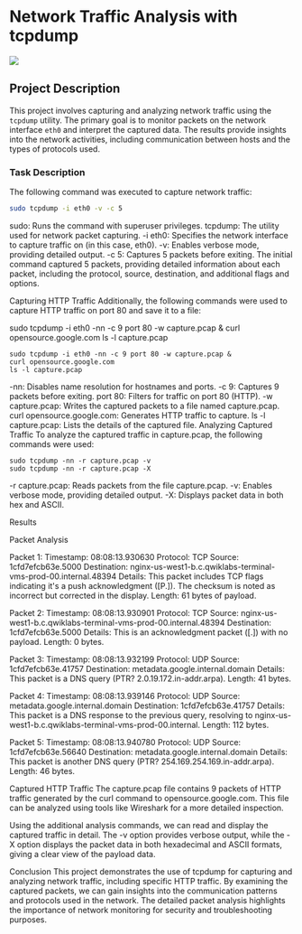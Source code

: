 # Network Traffic Analysis with tcpdump
<img src="https://img.shields.io/badge/-ISC2_Member-00AA88?&style=for-the-badge&logo=ISC2&logoColor=white" />

## Project Description

This project involves capturing and analyzing network traffic using the `tcpdump` utility. The primary goal is to monitor packets on the network interface `eth0` and interpret the captured data. The results provide insights into the network activities, including communication between hosts and the types of protocols used.

### Task Description

The following command was executed to capture network traffic:

```sh
sudo tcpdump -i eth0 -v -c 5
```

sudo: Runs the command with superuser privileges.
tcpdump: The utility used for network packet capturing.
-i eth0: Specifies the network interface to capture traffic on (in this case, eth0).
-v: Enables verbose mode, providing detailed output.
-c 5: Captures 5 packets before exiting.
The initial command captured 5 packets, providing detailed information about each packet, including the protocol, source, destination, and additional flags and options.

Capturing HTTP Traffic
Additionally, the following commands were used to capture HTTP traffic on port 80 and save it to a file:

sudo tcpdump -i eth0 -nn -c 9 port 80 -w capture.pcap &
curl opensource.google.com
ls -l capture.pcap

```
sudo tcpdump -i eth0 -nn -c 9 port 80 -w capture.pcap &
curl opensource.google.com
ls -l capture.pcap
```

-nn: Disables name resolution for hostnames and ports.
-c 9: Captures 9 packets before exiting.
port 80: Filters for traffic on port 80 (HTTP).
-w capture.pcap: Writes the captured packets to a file named capture.pcap.
curl opensource.google.com: Generates HTTP traffic to capture.
ls -l capture.pcap: Lists the details of the captured file.
Analyzing Captured Traffic
To analyze the captured traffic in capture.pcap, the following commands were used:

```
sudo tcpdump -nn -r capture.pcap -v
sudo tcpdump -nn -r capture.pcap -X
```
-r capture.pcap: Reads packets from the file capture.pcap.
-v: Enables verbose mode, providing detailed output.
-X: Displays packet data in both hex and ASCII.


Results

Packet Analysis

Packet 1:
Timestamp: 08:08:13.930630
Protocol: TCP
Source: 1cfd7efcb63e.5000
Destination: nginx-us-west1-b.c.qwiklabs-terminal-vms-prod-00.internal.48394
Details: This packet includes TCP flags indicating it's a push acknowledgment ([P.]). The checksum is noted as incorrect but corrected in the display.
Length: 61 bytes of payload.


Packet 2:
Timestamp: 08:08:13.930901
Protocol: TCP
Source: nginx-us-west1-b.c.qwiklabs-terminal-vms-prod-00.internal.48394
Destination: 1cfd7efcb63e.5000
Details: This is an acknowledgment packet ([.]) with no payload.
Length: 0 bytes.


Packet 3:
Timestamp: 08:08:13.932199
Protocol: UDP
Source: 1cfd7efcb63e.41757
Destination: metadata.google.internal.domain
Details: This packet is a DNS query (PTR? 2.0.19.172.in-addr.arpa).
Length: 41 bytes.


Packet 4:
Timestamp: 08:08:13.939146
Protocol: UDP
Source: metadata.google.internal.domain
Destination: 1cfd7efcb63e.41757
Details: This packet is a DNS response to the previous query, resolving to nginx-us-west1-b.c.qwiklabs-terminal-vms-prod-00.internal.
Length: 112 bytes.


Packet 5:
Timestamp: 08:08:13.940780
Protocol: UDP
Source: 1cfd7efcb63e.56640
Destination: metadata.google.internal.domain
Details: This packet is another DNS query (PTR? 254.169.254.169.in-addr.arpa).
Length: 46 bytes.


Captured HTTP Traffic
The capture.pcap file contains 9 packets of HTTP traffic generated by the curl command to opensource.google.com. This file can be analyzed using tools like Wireshark for a more detailed inspection.

Using the additional analysis commands, we can read and display the captured traffic in detail. The -v option provides verbose output, while the -X option displays the packet data in both hexadecimal and ASCII formats, giving a clear view of the payload data.

Conclusion
This project demonstrates the use of tcpdump for capturing and analyzing network traffic, including specific HTTP traffic. By examining the captured packets, we can gain insights into the communication patterns and protocols used in the network. The detailed packet analysis highlights the importance of network monitoring for security and troubleshooting purposes.
